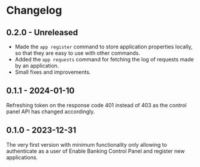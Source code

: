 # Changelog

## 0.2.0 - Unreleased

- Made the `app register` command to store application properties locally, so that they are easy to
  use with other commands.
- Added the `app requests` command for fetching the log of requests made by an application.
- Small fixes and improvements.

## 0.1.1 - 2024-01-10

Refreshing token on the response code 401 instead of 403 as the control panel API has changed
accordingly.

## 0.1.0 - 2023-12-31

The very first version with minimum functionality only allowing to authenticate as a user of Enable
Banking Control Panel and register new applications.
